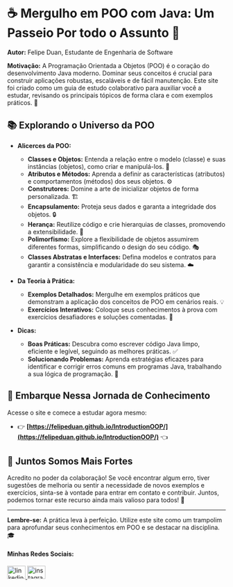 # ☕ Mergulho em POO com Java: Um Passeio Por todo o Assunto 🚀

**Autor:** Felipe Duan, Estudante de Engenharia de Software

**Motivação:** A Programação Orientada a Objetos (POO) é o coração do desenvolvimento Java moderno. Dominar seus conceitos é crucial para construir aplicações robustas, escaláveis e de fácil manutenção. Este site foi criado como um guia de estudo colaborativo para auxiliar você a estudar, revisando os principais tópicos de forma clara e com exemplos práticos. 🎯

## 📚 Explorando o Universo da POO

* **Alicerces da POO:**
    * **Classes e Objetos:** Entenda a relação entre o modelo (classe) e suas instâncias (objetos), como criar e manipulá-los. 🧱
    * **Atributos e Métodos:** Aprenda a definir as características (atributos) e comportamentos (métodos) dos seus objetos. ⚙️
    * **Construtores:** Domine a arte de inicializar objetos de forma personalizada. 🏗️
    * **Encapsulamento:** Proteja seus dados e garanta a integridade dos objetos. 🔒
    * **Herança:** Reutilize código e crie hierarquias de classes, promovendo a extensibilidade. 🧬
    * **Polimorfismo:** Explore a flexibilidade de objetos assumirem diferentes formas, simplificando o design do seu código. 🎭
    * **Classes Abstratas e Interfaces:** Defina modelos e contratos para garantir a consistência e modularidade do seu sistema. ☁️

* **Da Teoria à Prática:**
    * **Exemplos Detalhados:** Mergulhe em exemplos práticos que demonstram a aplicação dos conceitos de POO em cenários reais. 💡
    * **Exercícios Interativos:** Coloque seus conhecimentos à prova com exercícios desafiadores e soluções comentadas. 💪

* **Dicas:**
    * **Boas Práticas:** Descubra como escrever código Java limpo, eficiente e legível, seguindo as melhores práticas. ✅
    * **Solucionando Problemas:** Aprenda estratégias eficazes para identificar e corrigir erros comuns em programas Java, trabalhando a sua lógica de programação. 🧠

## 🚀 Embarque Nessa Jornada de Conhecimento

Acesse o site e comece a estudar agora mesmo:

* 👉 **[https://felipeduan.github.io/IntroductionOOP/](https://felipeduan.github.io/IntroductionOOP/)** 👈

## 🤝 Juntos Somos Mais Fortes

Acredito no poder da colaboração! Se você encontrar algum erro, tiver sugestões de melhoria ou sentir a necessidade de novos exemplos e exercícios, sinta-se à vontade para entrar em contato e contribuir. Juntos, podemos tornar este recurso ainda mais valioso para todos! 🤝

---

**Lembre-se:** A prática leva à perfeição. Utilize este site como um trampolim para aprofundar seus conhecimentos em POO e se destacar na disciplina. 🎓


#### Minhas Redes Sociais:
<div>
  <a href="https://www.linkedin.com/in/felipe-duan-silva-sousa-007962305/" target="_blank">
    <img src="https://raw.githubusercontent.com/maurodesouza/profile-readme-generator/master/src/assets/icons/social/linkedin/default.svg" width="42" height="30" alt="linkedin logo"  />
  
  <a href="https://www.instagram.com/felipe_duan/" target="_blank">
    <img src="https://raw.githubusercontent.com/maurodesouza/profile-readme-generator/master/src/assets/icons/social/instagram/default.svg" width="42" height="30" alt="instagram logo"  />
  </a>
</div>

